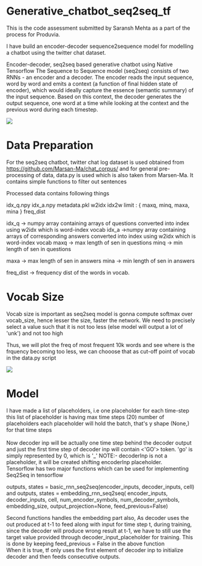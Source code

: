 # Generative_chatbot_seq2seq_tf

This is the code assessment submitted by Saransh Mehta as a part of the process for Produvia. 

I have build an encoder-decoder sequence2sequence model for modelling a chatbot using the twitter chat dataset.


Encoder-decoder, seq2seq based generative chatbot using Native Tensorflow
The Sequence to Sequence model (seq2seq) consists of two RNNs - an encoder and a decoder.
The encoder reads the input sequence, word by word and emits a context (a function of final hidden state of encoder),
which would ideally capture the essence (semantic summary) of the input sequence.
Based on this context, the decoder generates the output sequence, one word at a time while looking at the context and the previous word during each timestep.

<img src = "images/seq2seq.png">

# Data Preparation
For the seq2seq chatbot, twitter chat log dataset is used obtained from https://github.com/Marsan-Ma/chat_corpus/ and for general pre-processing of data, data.py is used which is also taken from Marsen-Ma. It contains simple functions to filter out sentences

Processed data contains following things

idx_q.npy
idx_a.npy
metadata.pkl
    w2idx
    idx2w
    limit : { maxq, minq, maxa, mina }
    freq_dist

idx_q -> numpy array containing arrays of questions converted into index using w2idx which is word-index vocab idx_a ->numpy array containing arrays of corresponding answers converted into index using w2idx which is word-index vocab maxq -> max length of sen in questions minq -> min length of sen in questions

maxa -> max length of sen in answers mina -> min length of sen in answers

freq_dist -> frequency dist of the words in vocab.

# Vocab Size
Vocab size is important as seq2seq model is gonna compute softmax over vocab_size, hence lesser the size, faster the network. We need to precisely select a value such that it is not too less (else model will output a lot of 'unk') and not too high

Thus, we will plot the freq of most frequent 10k words and see where is the frquency becoming too less, we can chooose that as cut-off point of vocab in the data.py script

<img src = "images/vocab_frequency.jpg">

# Model
I have made a list of placeholders, i.e one placeholder for each time-step
this list of placeholder is having max time steps (20) number of placeholders 
each placeholder will hold the batch, that's y shape (None,) for that time steps
<br><br>
Now decoder inp will be actually one time step behind the decoder output and just
the first time step of decoder inp will contain <'GO'> token. 'go' is simply represented by 0, which is '_'
NOTE:- decoderInp is not a placeholder, it will be created shifting encoderInp placeholder.
<br>
Tensorflow has two major functions which can be used for implementing Seq2Seq in tensorflow

outputs, states = basic_rnn_seq2seq(encoder_inputs, decoder_inputs, cell)
and
outputs, states = embedding_rnn_seq2seq(
			encoder_inputs, decoder_inputs, cell, num_encoder_symbols, num_decoder_symbols,
			embedding_size, output_projection=None, feed_previous=False)

Second functions handles the embedding part also,
			As decoder uses the out produced at t-1 to feed along with input for time step t,
			during training, since the decoder will produce wrong result at t-1, we have to still use 
			the target value provided through decoder_input_placeholder for training.
			This is done by keeping feed_previous = False in the above function
<br>
When it is true, tf only uses the first element of decoder inp to initialize decoder and
then feeds consecutive outputs.


